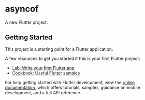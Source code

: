# asyncof

A new Flutter project.

## Getting Started

This project is a starting point for a Flutter application.

A few resources to get you started if this is your first Flutter project:

- [Lab: Write your first Flutter app](https://docs.flutter.dev/get-started/codelab)
- [Cookbook: Useful Flutter samples](https://docs.flutter.dev/cookbook)

For help getting started with Flutter development, view the
[online documentation](https://docs.flutter.dev/), which offers tutorials,
samples, guidance on mobile development, and a full API reference.


<!--

 1.installerun moule qui permettra d utiliser firebase firestore 
   flutter pub add cloud_firestore

2. Converture data :
      flutter pub add intl


3. Utilisation d alert dialogue


Utilisation camera et galerie 
    <!-- Mettre à jour les permissions dans AndroidManifest.xml (pour Android) and ios : :
    

   Pour android dans le fichier AndroidManifest.xml
<uses-permission android:name="android.permission.INTERNET"/>
<uses-permission android:name="android.permission.READ_EXTERNAL_STORAGE"/>
<uses-permission android:name="android.permission.WRITE_EXTERNAL_STORAGE"/>

   Pour ios dans le fichier Info.plist (pour iOS)
<key>NSPhotoLibraryUsageDescription</key>
<string>We need access to your photo library to upload images.</string>
<key>NSCameraUsageDescription</key>
<string>We need access to your camera to take pictures.</string>
    

     <!-- 
     For using fire store : install 
     
     1.  flutter pub add firebase_storage
     
     
     
     -->
